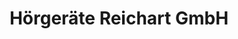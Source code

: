 ---
title: "Hörgeräte Reichart GmbH"
url: /oberhaching/hoergeraete-reichart-gmbh/
shop: Hörgeräte
---